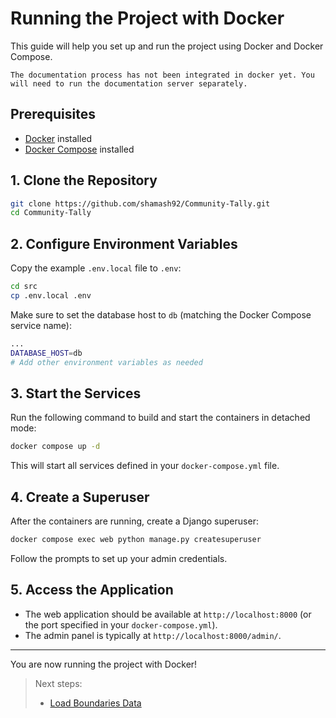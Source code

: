 # Running the Project with Docker

This guide will help you set up and run the project using Docker and Docker Compose.

```{important}
The documentation process has not been integrated in docker yet. You will need to run the documentation server separately.
```

## Prerequisites

- [Docker](https://docs.docker.com/get-started/get-docker/) installed
- [Docker Compose](https://docs.docker.com/compose/install/) installed

## 1. Clone the Repository

```bash
git clone https://github.com/shamash92/Community-Tally.git
cd Community-Tally
```

## 2. Configure Environment Variables

Copy the example `.env.local` file to `.env`:

```bash
cd src
cp .env.local .env
```

Make sure to set the database host to `db` (matching the Docker Compose service name):

```bash
...
DATABASE_HOST=db
# Add other environment variables as needed
```

## 3. Start the Services

Run the following command to build and start the containers in detached mode:

```bash
docker compose up -d
```

This will start all services defined in your `docker-compose.yml` file.

## 4. Create a Superuser

After the containers are running, create a Django superuser:

```bash
docker compose exec web python manage.py createsuperuser
```

Follow the prompts to set up your admin credentials.

## 5. Access the Application

- The web application should be available at `http://localhost:8000` (or the port specified in your `docker-compose.yml`).
- The admin panel is typically at `http://localhost:8000/admin/`.

---

You are now running the project with Docker!

> Next steps:
>
> - [Load Boundaries Data](../how-to-guides/load_boundaries_data.md)

